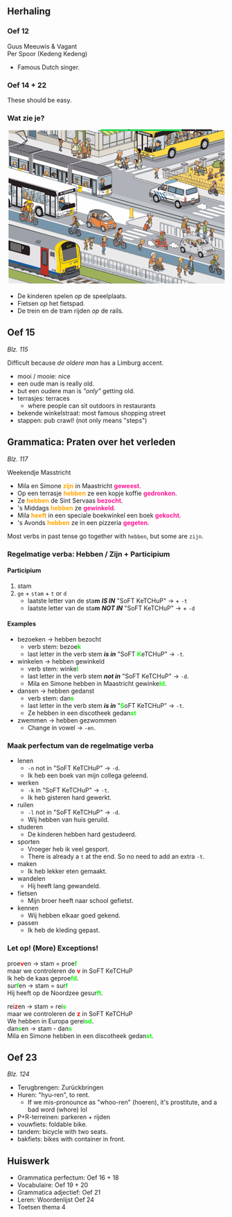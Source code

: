 
## Herhaling

### Oef 12

Guus Meeuwis & Vagant \
Per Spoor (Kedeng Kedeng)
* Famous Dutch singer.

### Oef 14 + 22

These should be easy.

### Wat zie je?

![Traffic](./2024-09-26%20Lesson%2015%20-%20traffic.png)

* De kinderen spelen _op_ de speelplaats.
* Fietsen _op_ het fietspad.
* De trein en de tram rijden _op_ de rails.


## Oef 15

_Blz. 115_

Difficult because _de oldere man_ has a Limburg accent.

* mooi / mooie: nice
* een oude man is really old.
* but een oudere man is _"only"_ getting old.
* terrasjes: terraces
  * where people can sit outdoors in restaurants
* bekende winkelstraat: most famous shopping street
* stappen: pub crawl! (not only means "steps")


## Grammatica: Praten over het verleden

_Blz. 117_

Weekendje Masstricht

* Mila en Simone <span style="color: orange">**zijn**</span> in Maastricht <span style="color: deeppink">**geweest**</span>.
* Op een terrasje <span style="color: orange">**hebben**</span> ze een kopje koffie <span style="color: deeppink">**gedronken**</span>.
* Ze <span style="color: orange">**hebben**</span> de Sint Servaas <span style="color: deeppink">**bezocht**</span>.
* 's Middags <span style="color: orange">**hebben**</span> ze <span style="color: deeppink">**gewinkeld**</span>.
* Mila <span style="color: orange">**heeft**</span> in een speciale boekwinkel een boek <span style="color: deeppink">**gekocht**</span>.
* 's Avonds <span style="color: orange">**hebben**</span> ze in een pizzeria <span style="color: deeppink">**gegeten**</span>.

Most verbs in past tense go together with `hebben`, but some are `zijn`.

### Regelmatige verba: Hebben / Zijn + Participium

#### Participium

1. stam
2. `ge` + `stam` + `t` or `d`
    * laatste letter van de sta**m** **_IS IN_** "SoFT KeTCHuP" -> + `-t`
    * laatste letter van de sta**m** **_NOT IN_** "SoFT KeTCHuP" -> + `-d`

#### Examples

* bezoeken &rarr; hebben bezocht
  * verb stem: bezoe<span style="color: lime">**k**</span>
  * last letter in the verb stem **_is in_** "SoFT <span style="color: lime">**K**</span>eTCHuP" &rarr; `-t`.
* winkelen &rarr; hebben gewinkeld
  * verb stem: winke<span style="color: lime">**l**</span>
  * last letter in the verb stem **_not in_** "SoFT KeTCHuP" &rarr; `-d`.
  * Mila en Simone hebben in Maastricht gewinke<span style="color: lime">**ld**</span>.
* dansen &rarr; hebben gedanst
  * verb stem: dan<span style="color: lime">**s**</span>
  * last letter in the verb stem **_is in_** "<span style="color: lime">**S**</span>oFT KeTCHuP" &rarr; `-t`.
  * Ze hebben in een discotheek gedan<span style="color: lime">**st**</span>
* zwemmen &rarr; hebben gezwommen
  * Change in vowel &rarr; `-en`.

### Maak perfectum van de regelmatige verba

* lenen
  * `-n` not in "SoFT KeTCHuP" &rarr; `-d`.
  * Ik heb een boek van mijn collega geleend.
* werken
  * `-k` in "SoFT KeTCHuP" &rarr; `-t`.
  * Ik heb gisteren hard gewerkt.
* ruilen
  * `-l` not in "SoFT KeTCHuP" &rarr; `-d`.
  * Wij hebben van huis geruild.
* studeren
  * De kinderen hebben hard gestudeerd.
* sporten
  * Vroeger heb ik veel gesport.
  * There is already a `t` at the end. So no need to add an extra `-t`.
* maken
  * Ik heb lekker eten gemaakt.
* wandelen
  * Hij heeft lang gewandeld.
* fietsen
  * Mijn broer heeft naar school gefietst.
* kennen
  * Wij hebben elkaar goed gekend.
* passen
  * Ik heb de kleding gepast.

### Let op! (More) Exceptions!

proe<span style="color: red">**v**</span>en &rarr; stam = proe<span style="color: lime">**f**</span> \
maar we controleren de <span style="color: red">**v**</span> in SoFT KeTCHuP \
Ik heb de kaas geproe<span style="color: lime">**fd**</span>. \
sur<span style="color: lime">**f**</span>en &rarr; stam = sur<span style="color: lime">**f**</span> \
Hij heeft op de Noordzee gesur<span style="color: lime">**ft**</span>.

rei<span style="color: red">**z**</span>en &rarr; stam = rei<span style="color: lime">**s**</span> \
maar we controleren de <span style="color: red">**z**</span> in SoFT KeTCHuP \
We hebben in Europa gerei<span style="color: lime">**sd**</span>. \
dan<span style="color: lime">**s**</span>en &rarr; stam - dan<span style="color: lime">**s**</span> \
Mila en Simone hebben in een discotheek gedan<span style="color: lime">**st**</span>.


## Oef 23

_Blz. 124_

* Terugbrengen: Zurückbringen
* Huren: "hyu-ren", to rent.
  * If we mis-pronounce as "whoo-ren" (hoeren), it's prostitute, and a bad word (whore) lol
* P+R-terreinen: parkeren + rijden
* vouwfiets: foldable bike.
* tandem: bicycle with two seats.
* bakfiets: bikes with container in front.


## Huiswerk

* Grammatica perfectum: Oef 16 + 18
* Vocabulaire: Oef 19 + 20
* Grammatica adjectief: Oef 21
* Leren: Woordenlijst Oef 24
* Toetsen thema 4
